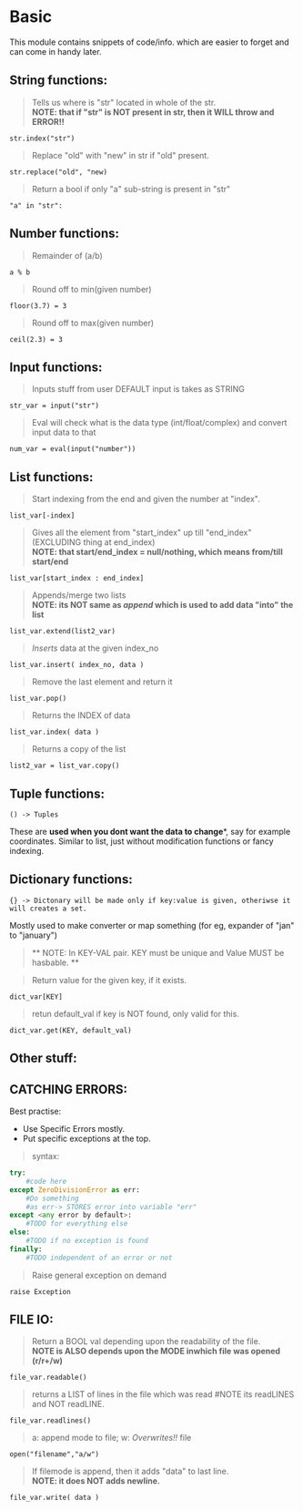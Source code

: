 # Basic
This module contains snippets of code/info. which are easier to forget and can come in handy later.

## String functions: 
> Tells us where is "str" located in whole of the str.  
**NOTE: that if "str" is NOT present in str, then it WILL throw and ERROR!!**
```
str.index("str")
```
>Replace "old" with "new" in str if "old" present.
```
str.replace("old", "new)      
```
>Return a bool if only "a" sub-string is present in "str"
```
"a" in "str":
```
## Number functions:
>Remainder of (a/b)
```
a % b
```  
>Round off to min(given number)
```
floor(3.7) = 3
```
>Round off to max(given number)
```
ceil(2.3) = 3
```

## Input functions:
>Inputs stuff from user DEFAULT input is takes as STRING
```
str_var = input("str")
```
>Eval will check what is the data type (int/float/complex) and convert input data to that
```
num_var = eval(input("number"))
```

## List functions:
>Start indexing from the end and given the number at "index".
```
list_var[-index]
```
>Gives all the element from "start_index" up till "end_index" (EXCLUDING thing at end_index)  
**NOTE: that start/end_index = null/nothing, which means from/till start/end**
```
list_var[start_index : end_index]
```
>Appends/merge two lists  
**NOTE: its NOT same as _append_ which is used to add data "into" the list**
```
list_var.extend(list2_var)
```
>_Inserts_ data at the given index_no
```
list_var.insert( index_no, data )
```
>Remove the last element and return it
```
list_var.pop()
```
>Returns the INDEX of data
```
list_var.index( data )
```
>Returns a copy of the list <PLEASE TELL IF ITS A DEEPCOPY OR NOT>
```
list2_var = list_var.copy()
```

## Tuple functions:
```
() -> Tuples
```
These are **used when you dont want the data to change***, say for example coordinates. Similar to list, just without modification functions or fancy indexing.

## Dictionary functions:
```
{} -> Dictonary will be made only if key:value is given, otheriwse it will creates a set.
```
Mostly used to make converter or map something (for eg, expander of "jan" to "january")

>** NOTE: In KEY-VAL pair. KEY must be unique and Value MUST be hasbable. **  

>Return value for the given key, if it exists.
```
dict_var[KEY]
```
>retun default_val if key is NOT found, only valid for this.
```
dict_var.get(KEY, default_val) 
```

## Other stuff:

## CATCHING ERRORS:
Best practise:
* Use Specific Errors mostly.
* Put specific exceptions at the top.

>syntax:

```python
try:
	#code here
except ZeroDivisionError as err:
	#Do something
	#as err-> STORES error into variable "err"
except <any error by default>:
	#TODO for everything else
else:
	#TODO if no exception is found
finally:
	#TODO independent of an error or not
```
>Raise general exception on demand
```
raise Exception
```

## FILE IO:

>Return a BOOL val depending upon the readability of the file.   
**NOTE is ALSO depends upon the MODE inwhich file was opened (r/r+/w)**
```
file_var.readable()
```

>returns a LIST of lines in the file which was read
#NOTE its readLINES and NOT readLINE.
```
file_var.readlines()
```
> a:  append mode to file; w: _Overwrites!!_ file
```
open("filename","a/w")
```
>If filemode is append, then it adds "data" to last line.  
**NOTE: it does NOT adds newline.**
```
file_var.write( data )
```
